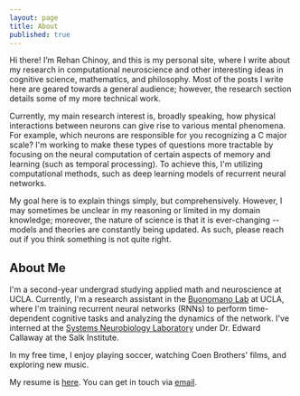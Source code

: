 ```yaml
---
layout: page
title: About
published: true
---
```

Hi there! I’m Rehan Chinoy, and this is my personal site, where I write about my research in computational neuroscience and other interesting ideas in cognitive science, mathematics, and philosophy. Most of the posts I write here are geared towards a general audience; however, the research section details some of my more technical work.

Currently, my main research interest is, broadly speaking, how physical interactions between neurons can give rise to various mental phenomena. For example, which neurons are responsible for you recognizing a C major scale? I'm working to make these types of questions more tractable by focusing on the neural computation of certain aspects of memory and learning (such as temporal processing). To achieve this, I'm utilizing computational methods, such as deep learning models of recurrent neural networks.

My goal here is to explain things simply, but comprehensively. However, I may sometimes be unclear in my reasoning or limited in my domain knowledge; moreover, the nature of science is that it is ever-changing -- models and theories are constantly being updated. As such, please reach out if you think something is not quite right.

## About Me

I'm a second-year undergrad studying applied math and neuroscience at UCLA. Currently, I'm a research assistant in the [Buonomano Lab](http://buonomanolab.com) at UCLA, where I'm training recurrent neural networks (RNNs) to perform time-dependent cognitive tasks and analyzing the dynamics of the network. I've interned at the [Systems Neurobiology Laboratory](https://callaway.salk.edu/) under Dr. Edward Callaway at the Salk Institute. 

In my free time, I enjoy playing soccer, watching Coen Brothers' films, and exploring new music.

My resume is [here](rehanbchinoy.github.io/RC_resume.pdf). You can get in touch via [email](mailto:rehanbchinoy@gmail.com).
